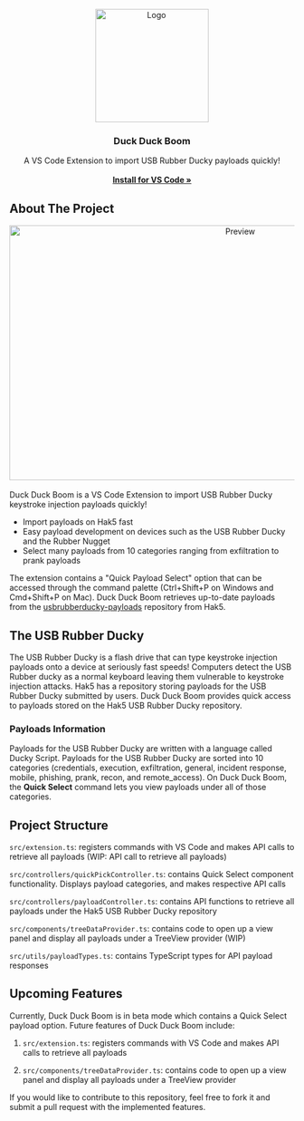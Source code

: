 <div id="top"></div>
<br />
<div align="center">
    <img src="https://github.com/angelina-tsuboi/duck-duck-boom/blob/main/media/logo.png" alt="Logo" width="200" height="200">

  <h3 align="center">Duck Duck Boom</h3>

  <p align="center">
    A VS Code Extension to import USB Rubber Ducky payloads quickly!
    <br />
    <br />
    <a href="https://marketplace.visualstudio.com/items?itemName=AngelinaTsuboi.duck-duck-boom"><strong>Install for VS Code »</strong></a>
  </p>
</div>

## About The Project
<div align="center">
<img src="https://github.com/angelina-tsuboi/duck-duck-boom/blob/main/media/preview_img.gif" alt="Preview" width="800" height="450">
</div>
<br />
Duck Duck Boom is a VS Code Extension to import USB Rubber Ducky keystroke injection payloads quickly! 

* Import payloads on Hak5 fast
* Easy payload development on devices such as the USB Rubber Ducky and the Rubber Nugget
* Select many payloads from 10 categories ranging from exfiltration to prank payloads

The extension contains a "Quick Payload Select" option that can be accessed through the command palette (Ctrl+Shift+P on Windows and Cmd+Shift+P on Mac).
Duck Duck Boom retrieves up-to-date payloads from the [usbrubberducky-payloads](https://github.com/hak5/usbrubberducky-payloads) repository from Hak5.

## The USB Rubber Ducky
The USB Rubber Ducky is a flash drive that can type keystroke injection payloads onto a device at seriously fast speeds! Computers detect the USB Rubber ducky as a normal keyboard leaving them vulnerable to keystroke injection attacks. Hak5 has a repository storing payloads for the USB Rubber Ducky submitted by users. Duck Duck Boom provides quick access to payloads stored on the Hak5 USB Rubber Ducky repository. 

### Payloads Information
Payloads for the USB Rubber Ducky are written with a language called Ducky Script. Payloads for the USB Rubber Ducky are sorted into 10 categories (credentials, execution, exfiltration, general, incident response, mobile, phishing, prank, recon, and remote_access). On Duck Duck Boom, the **Quick Select** command lets you view payloads under all of those categories.

## Project Structure
`src/extension.ts`: registers commands with VS Code and makes API calls to retrieve all payloads (WIP: API call to retrieve all payloads)

`src/controllers/quickPickController.ts`: contains Quick Select component functionality. Displays payload categories, and makes respective API calls

`src/controllers/payloadController.ts`: contains API functions to retrieve all payloads under the Hak5 USB Rubber Ducky repository

`src/components/treeDataProvider.ts`: contains code to open up a view panel and display all payloads under a TreeView provider (WIP)

`src/utils/payloadTypes.ts`: contains TypeScript types for API payload responses

## Upcoming Features
Currently, Duck Duck Boom is in beta mode which contains a Quick Select payload option. Future features of Duck Duck Boom include:

1. `src/extension.ts`: registers commands with VS Code and makes API calls to retrieve all payloads 

2. `src/components/treeDataProvider.ts`: contains code to open up a view panel and display all payloads under a TreeView provider 

If you would like to contribute to this repository, feel free to fork it and submit a pull request with the implemented features.
